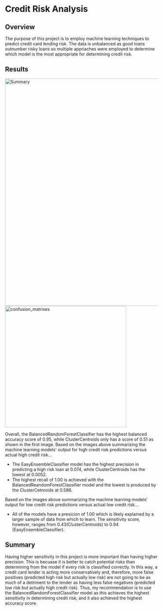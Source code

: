 # Credit Risk Analysis
## Overview
The purpose of this project is to employ machine learning techniques to predict credit card lending risk. The data is unbalanced as good loans outnumber risky loans so multiple appriaches were employed to determine which model is the most appropriate for determining credit risk.

## Results
<img width="748" alt="Summary" src="https://user-images.githubusercontent.com/85457256/135172904-df329df2-f3c3-4f04-9062-b2885e1d8ff7.png">

<img width="399" alt="confusion_matrixes" src="https://user-images.githubusercontent.com/85457256/135172922-2707cad4-e7da-4836-ba63-851737a332cc.png">


Overall, the BalancedRandomForestClassifier has the highest balanced accuracy score of 0.95, while ClusterCentroids only has a score of 0.51 as shown in the first image.  Based on the images above summarizing the machine learning models' output for high credit risk predictions versus actual high credit risk...
- The EasyEnsembleClassifier model has the highest precision in predicting a high risk loan at 0.074, while ClusterCentroids has the lowest at 0.0052.
- The highest recall of 1.00 is achieved with the BalancedReandomForestClassifier model and the lowest is produced by the ClusterCetnroids at 0.586.  

Based on the images above summarizing the machine learning models' output for low credit risk predictions versus actual low credit risk...
- All of the models have a presicion of 1.00 which is likely explained by a larger sample of data from which to learn.  The sensitivity score, however, ranges from 0.43(ClusterCentroids) to 0.94 (EasyEnsembleClassifier).

## Summary
Having higher sensitivity in this project is more important than having higher precision.  This is becuase it is better to catch potential risks than determining from the model if every risk is classified correctly. In this way, a credit card lender is acting more conservatively and, therefore, more false positives (predicted high risk but actually low risk) are not going to be as much of a detriment to the lender as having less false negatives (predicted low risk but actually high credit risk). Thus, my recommendation is to use the BalancedRandomForestClassifier model as this achieves the highest sensitivity in determining credit risk, and it also achieved the highest accuracy score. 
